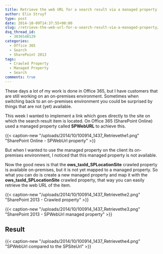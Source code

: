 ```yaml
---
title: Retrieve the web URL for a search result via a managed property
author: Elio Struyf
type: post
date: 2014-10-09T14:37:55+00:00
slug: /retrieve-the-web-url-for-a-search-result-via-a-managed-property/
dsq_thread_id:
  - 3836548129
categories:
  - Office 365
  - Search
  - SharePoint 2013
tags:
  - Crawled Property
  - Managed Property
  - Search
comments: true
---
```


These days a lot of my work is done in Office 365, but I have customers that are still working on an on-premises environment. Sometimes when switching back to an on-premises environment you could be surprised by things that are not (yet) available.

This week I wanted to implement a link which goes directly to the site on which the search result item is located. On Office 365 (SharePoint Online) used a managed property called **SPWebURL** to achieve this.

{{< caption-new "/uploads/2014/10/100914_1437_Retrievethe1.png" "SharePoint Online - SPWebUrl property" >}}

But when I wanted to use the managed property on the client its on-premises environment, I noticed that this managed property is not available.

Now the good news is that the **ows_taxId_SPLocationSite** crawled property is available on-premises, but it is not yet mapped to a managed property. So what you can do is create a new managed property and map it with the **ows_taxId_SPLocationSite** crawled property, that way you can easily retrieve the web URL of the item.

{{< caption-new "/uploads/2014/10/100914_1437_Retrievethe2.png" "SharePoint 2013 - Crawled property" >}}

{{< caption-new "/uploads/2014/10/100914_1437_Retrievethe3.png" "SharePoint 2013 - SPWebUrl managed property" >}}

## Result

{{< caption-new "/uploads/2014/10/100914_1437_Retrievethe4.png" "SPWebUrl compared to the SPSiteUrl" >}}
